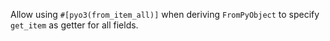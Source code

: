 Allow using `#[pyo3(from_item_all)]` when deriving `FromPyObject` to specify `get_item` as getter for all fields. 